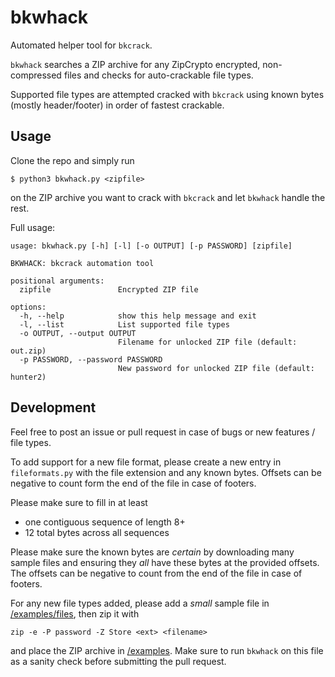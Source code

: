 # bkwhack

Automated helper tool for `bkcrack`.

`bkwhack` searches a ZIP archive for any ZipCrypto encrypted, non-compressed files and checks for auto-crackable file types.

Supported file types are attempted cracked with `bkcrack` using known bytes (mostly header/footer) in order of fastest crackable.

## Usage

Clone the repo and simply run

```
$ python3 bkwhack.py <zipfile>
```

on the ZIP archive you want to crack with `bkcrack` and let `bkwhack` handle the rest.

Full usage:

```
usage: bkwhack.py [-h] [-l] [-o OUTPUT] [-p PASSWORD] [zipfile]

BKWHACK: bkcrack automation tool

positional arguments:
  zipfile               Encrypted ZIP file

options:
  -h, --help            show this help message and exit
  -l, --list            List supported file types
  -o OUTPUT, --output OUTPUT
                        Filename for unlocked ZIP file (default: out.zip)
  -p PASSWORD, --password PASSWORD
                        New password for unlocked ZIP file (default: hunter2)
```

## Development

Feel free to post an issue or pull request in case of bugs or new features / file types.

To add support for a new file format, please create a new entry in `fileformats.py` with the file extension and any known bytes. Offsets can be negative to count form the end of the file in case of footers.

Please make sure to fill in at least

- one contiguous sequence of length 8+
- 12 total bytes across all sequences

Please make sure the known bytes are *certain* by downloading many sample files and ensuring they *all* have these bytes at the provided offsets. The offsets can be negative to count from the end of the file in case of footers.

For any new file types added, please add a *small* sample file in [/examples/files](/examples/files), then zip it with

```
zip -e -P password -Z Store <ext> <filename>
```

and place the ZIP archive in [/examples](/examples). Make sure to run `bkwhack` on this file as a sanity check before submitting the pull request.
